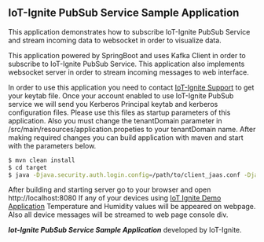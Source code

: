 ## IoT-Ignite PubSub Service Sample Application

This application demonstrates how to subscribe IoT-Ignite PubSub Service and stream incoming data to websocket in order to visualize data.

This application powered by SpringBoot and uses Kafka Client in order to subscribe to IoT-Ignite PubSub Service. This application also implements websocket server in order to stream incoming messages to web interface.

In order to use this application you need to contact [IoT-Ignite Support](https://www.iot-ignite.com/contact/) to get your keytab file. Once your account enabled to use IoT-Ignite PubSub service we will send you Kerberos Principal keytab and kerberos configuration files. Please use this files as startup parameters of this application. Also you must change the tenantDomain parameter in /src/main/resources/application.propeties to your tenantDomain name. After making required changes you can build application with maven and start with the parameters below.

```bash
$ mvn clean install
$ cd target
$ java -Djava.security.auth.login.config=/path/to/client_jaas.conf -Djava.security.krb5.conf=/path/to/krb5.conf -jar iotignite-kafka-example-0.1.0.jar
```

After building and starting server go to your browser and open http://localhost:8080 If any of your devices using [IoT Ignite Demo Application](https://github.com/IoT-Ignite/android-example-IoTIgniteDemoApp) Temperature and Humidity values will be appeared on webpage. Also all device messages will be streamed to web page console div.



_**Iot-Ignite PubSub Service Sample Application**_ developed by IoT-Ignite.
